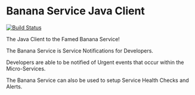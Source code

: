 # Banana Service Java Client

[![Build Status](http://jenkins.sirwellington.tech/view/Banana/job/Banana%20Service/badge/icon)](http://jenkins.sirwellington.tech/view/Banana/job/Banana%20Service/)

The Java Client to the Famed Banana Service!

The Banana Service is Service Notifications for Developers.

Developers are able to be notified of Urgent events that occur
within the Micro-Services.

The Banana Service can also be used to setup Service
Health Checks and Alerts.
